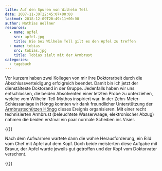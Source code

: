 ```yaml
---
title: Auf den Spuren von Wilhelm Tell
date: 2007-11-30T22:45:07+00:00
lastmod: 2018-12-09T20:49:11+00:00
author: Mathias Wellner
resources:
  - name: apfel
    src: apfel.jpg
    title: Wie bei Wilhelm Tell gilt es den Apfel zu treffen
  - name: tobias
    src: tobias.jpg
    title: Tobias zielt mit der Armbrust
categories:
  - tagebuch  
---
```

Vor kurzem haben zwei Kollegen von mir ihre Doktorarbeit durch die Abschlussverteidigung erfolgreich beendet. Damit bin ich jetzt der dienstälteste Doktorand in der Gruppe. Jedenfalls haben wir uns entschlossen, die beiden Absolventen einer letzten Probe zu unterziehen, welche vom Wilhelm-Tell-Mythos inspiriert war. In der Zehn-Meter-Schiessanlage in Höngg konnten wir dank freundlicher Unterstützung der [Armbrustschützen Höngg](http://www.ashoengg.ch) dieses Ereignis organisieren. Mit einer recht technisierten Armbrust (beleuchtete Wasserwaage, elektronischer Abzug) nahmen die beiden erstmal ein paar normale Scheiben ins Visier.
<!--more-->

{{<responsive-image name="tobias">}}

Nach dem Aufwärmen wartete dann die wahre Herausforderung, ein Bild vom Chef mit Apfel auf dem Kopf. Doch beide meisterten diese Aufgabe mit Bravur, der Apfel wurde jeweils gut getroffen und der Kopf vom Doktorvater verschont.

{{<responsive-image name="apfel">}}
